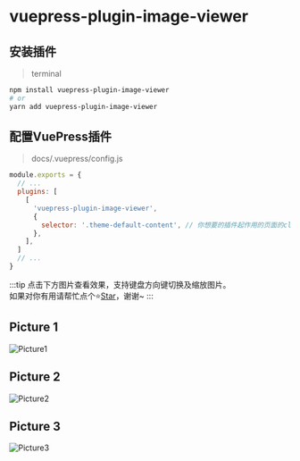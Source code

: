 # vuepress-plugin-image-viewer

## 安装插件
> terminal
```sh
npm install vuepress-plugin-image-viewer
# or
yarn add vuepress-plugin-image-viewer
```
## 配置VuePress插件
> docs/.vuepress/config.js
```js
module.exports = {
  // ...
  plugins: [
    [
      'vuepress-plugin-image-viewer',
      {
        selector: '.theme-default-content', // 你想要的插件起作用的页面的class或id
      },
    ],
  ]
  // ...
}
```
:::tip
点击下方图片查看效果，支持键盘方向键切换及缩放图片。  
如果对你有用请帮忙点个⭐[Star](https://github.com/sunnyxujian/vuepress-plugin-image-viewer)，谢谢~
:::
## Picture 1
![Picture1](https://xj-1253772569.file.myqcloud.com/img/wallhaven-mini.png)
## Picture 2
![Picture2](https://xj-1253772569.file.myqcloud.com/581532.jpg)
## Picture 3
![Picture3](https://xj-1253772569.file.myqcloud.com/126876644.jpg)
